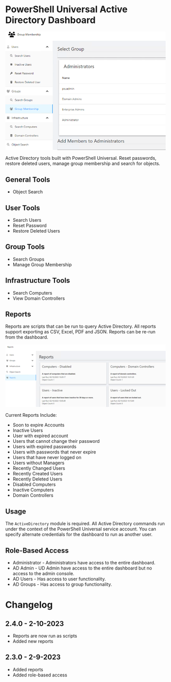 

# PowerShell Universal Active Directory Dashboard

![](./screenshot.png)

Active Directory tools built with PowerShell Universal. Reset passwords, restore deleted users, manage group membership and search for objects.

## General Tools

- Object Search

## User Tools

- Search Users
- Reset Password
- Restore Deleted Users

## Group Tools

- Search Groups
- Manage Group Membership

## Infrastructure Tools

- Search Computers
- View Domain Controllers

## Reports

Reports are scripts that can be run to query Active Directory. All reports support exporting as CSV, Excel, PDF and JSON. Reports can be re-run from the dashboard.

![](./reports-screenshot.png)

Current Reports Include:

- Soon to expire Accounts
- Inactive Users
- User with expired account
- Users that cannot change their password
- Users with expired passwords
- Users with passwords that never expire
- Users that have never logged on
- Users without Managers
- Recently Changed Users
- Recently Created Users 
- Recently Deleted Users 
- Disabled Computers
- Inactive Computers
- Domain Controllers

## Usage

The `ActiveDirectory` module is required. All Active Directory commands run under the context of the PowerShell Universal service account. You can specify alternate credentials for the dashboard to run as another user. 

## Role-Based Access

- Administrator - Administrators have access to the entire dashboard. 
- AD Admin - UD Admin have access to the entire dashboard but no access to the admin console. 
- AD Users - Has access to user functionality.
- AD Groups - Has access to group functionality. 

# Changelog

## 2.4.0 - 2-10-2023

- Reports are now run as scripts
- Added new reports

## 2.3.0 - 2-9-2023

- Added reports
- Added role-based access
